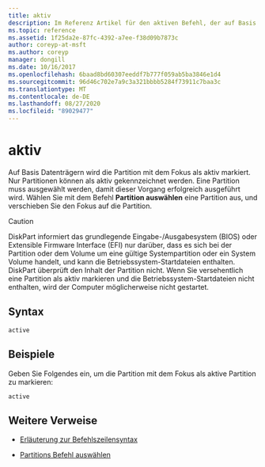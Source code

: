 ```yaml
---
title: aktiv
description: Im Referenz Artikel für den aktiven Befehl, der auf Basis Datenträgern Festplatten, wird die Partition mit dem Fokus als aktiv markiert.
ms.topic: reference
ms.assetid: 1f25da2e-87fc-4392-a7ee-f38d09b7873c
author: coreyp-at-msft
ms.author: coreyp
manager: dongill
ms.date: 10/16/2017
ms.openlocfilehash: 6baad8bd60307eeddf7b777f059ab5ba3846e1d4
ms.sourcegitcommit: 96d46c702e7a9c3a321bbbb5284f73911c7baa3c
ms.translationtype: MT
ms.contentlocale: de-DE
ms.lasthandoff: 08/27/2020
ms.locfileid: "89029477"
---
```

# <a name="active"></a>aktiv

Auf Basis Datenträgern wird die Partition mit dem Fokus als aktiv markiert. Nur Partitionen können als aktiv gekennzeichnet werden. Eine Partition muss ausgewählt werden, damit dieser Vorgang erfolgreich ausgeführt wird. Wählen Sie mit dem Befehl **Partition auswählen** eine Partition aus, und verschieben Sie den Fokus auf die Partition.

> [!CAUTION]
> DiskPart informiert das grundlegende Eingabe-/Ausgabesystem (BIOS) oder Extensible Firmware Interface (EFI) nur darüber, dass es sich bei der Partition oder dem Volume um eine gültige Systempartition oder ein System Volume handelt, und kann die Betriebssystem-Startdateien enthalten. DiskPart überprüft den Inhalt der Partition nicht. Wenn Sie versehentlich eine Partition als aktiv markieren und die Betriebssystem-Startdateien nicht enthalten, wird der Computer möglicherweise nicht gestartet.

## <a name="syntax"></a>Syntax

```
active
```

## <a name="examples"></a>Beispiele

Geben Sie Folgendes ein, um die Partition mit dem Fokus als aktive Partition zu markieren:

```
active
```

## <a name="additional-references"></a>Weitere Verweise

- [Erläuterung zur Befehlszeilensyntax](command-line-syntax-key.md)

- [Partitions Befehl auswählen](select-partition.md)
